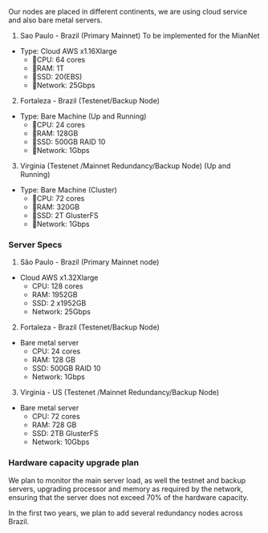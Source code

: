 Our nodes are placed in different continents, we are using cloud service and also bare metal servers. 

1. Sao Paulo - Brazil (Primary Mainnet) To be implemented for the MianNet
- Type: Cloud AWS x1.16Xlarge
  - CPU: 64 cores
  - RAM: 1T
  - SSD: 20(EBS)
  - Network: 25Gbps

2. Fortaleza - Brazil (Testenet/Backup Node)
- Type: Bare Machine (Up and Running)
  - CPU: 24 cores
  - RAM: 128GB
  - SSD: 500GB RAID 10
  - Network: 1Gbps

3. Virginia (Testenet /Mainnet Redundancy/Backup Node) (Up and Running)   
- Type: Bare Machine (Cluster)
  - CPU: 72 cores
  - RAM: 320GB
  - SSD: 2T GlusterFS
  - Network: 1Gbps

### Server Specs
1. São Paulo - Brazil (Primary Mainnet node) 
- Cloud AWS x1.32Xlarge
  - CPU: 128 cores
  - RAM: 1952GB
  - SSD: 2 x1952GB
  - Network: 25Gbps

2. Fortaleza - Brazil (Testenet/Backup Node)
- Bare metal server
  - CPU: 24 cores
  - RAM: 128 GB
  - SSD: 500GB RAID 10
  - Network: 1Gbps 
  
3. Virginia - US (Testenet /Mainnet Redundancy/Backup Node) 
- Bare metal server
  - CPU: 72 cores
  - RAM: 728 GB
  - SSD: 2TB GlusterFS
  - Network: 10Gbps

### Hardware capacity upgrade plan 
We plan to monitor the main server load, as well the testnet and backup servers, upgrading processor and memory as required by the network, ensuring that the server does not exceed 70% of the hardware capacity.

In the first two years, we plan to add several redundancy nodes across Brazil.
